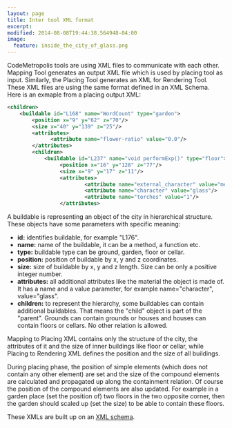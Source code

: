 ```yaml
---
layout: page
title: Inter tool XML format
excerpt: 
modified: 2014-08-08T19:44:38.564948-04:00
image:
  feature: inside_the_city_of_glass.png
---
```


CodeMetropolis tools are using XML files to communicate with each other. Mapping Tool generates an output XML file which is used by placing tool as input. Similarly, the Placing Tool generates an XML for Rendering Tool.
These XML files are using the same format defined in an XML Schema.
Here is an exmaple from a placing output XML:     

~~~ xml
<children>
    <buildable id="L168" name="WordCount" type="garden">
        <position x="9" y="62" z="70"/>
        <size x="40" y="139" z="25"/>
        <attributes>
              <attribute name="flower-ratio" value="0.0"/>
        </attributes>
        <children>
            <buildable id="L237" name="void performExp()" type="floor">
                 <position x="16" y="128" z="77"/>
                 <size x="9" y="17" z="11"/>
                 <attributes>
                         <attribute name="external_character" value="metal"/>
                         <attribute name="character" value="glass"/>
                         <attribute name="torches" value="1"/>
                 </attributes>
~~~   
 
A buildable is representing an object of the city in hierarchical structure. These objects have some parameters with specific meaning:

+ **id:** identifies buildable, for example "L176".
+ **name:** name of the buildable, it can be a method, a function etc.
+ **type:** buildable type can be ground, garden, floor or cellar.
+ **position:** position of buildable by x, y and z coordinates.
+ **size:** size of buildable by x, y and z length. Size can be only a positive integer number.
+ **attributes:** all additional attributes like the material the object is made of. It has a name and a value parameter, for example name="character", value="glass".
+ **children:** to represent the hierarchy, some buildables can contain additional buildables. That means the "child" object is part of the "parent". Grounds can contain grounds or houses and houses can contain floors or cellars. No other relation is allowed.

Mapping to Placing XML contains only the structure of the city, the attributes of it and the size of inner buildings like floor or cellar, while Placing to Rendering XML defines the position and the size of all buildings. 

During placing phase, the position of simple elements (which does not contain any other element) are set and the size of the compound elements are calculated and propagated up along the containment relation. Of course the position of the compound elements are also updated. For example in a garden place (set the position of) two floors in the two opposite corner, then the garden should scaled up (set the size) to be able to contain these floors.

These XMLs are built up on an [XML schema][XML]. 

[XML]: <https://github.com/geryxyz/CodeMetropolis/blob/master/sources/codemetropolis-toolchain-commons/src/main/resources/cmxml_scheme.xsd>





